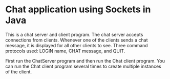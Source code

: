 # Chat application using Sockets in Java

This is a chat server and client program. The chat server accepts connections from clients. Whenever one of the clients sends a chat message, it is displayed for all other clients to see. 
Three command protocols used: LOGIN name, CHAT message, and QUIT.

First run the ChatServer program and then run the Chat client program. 
You can run the Chat client program several times to create multiple instances of the client.
